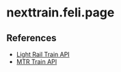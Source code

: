 # nexttrain.feli.page

## References
- [Light Rail Train API](https://data.gov.hk/en-data/dataset/mtr-lrnt_data-light-rail-nexttrain-data)
- [MTR Train API](https://data.gov.hk/en-data/dataset/mtr-data2-nexttrain-data)



